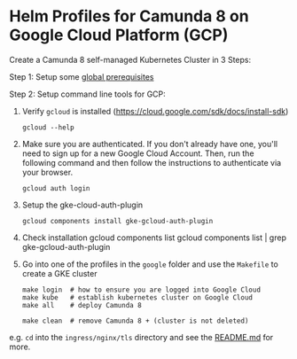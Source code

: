 # Helm Profiles for Camunda 8 on Google Cloud Platform (GCP)

Create a Camunda 8 self-managed Kubernetes Cluster in 3 Steps:

Step 1: Setup some [global prerequisites](../README.md#prerequisites)

Step 2: Setup command line tools for GCP:

1. Verify `gcloud` is installed (https://cloud.google.com/sdk/docs/install-sdk)

       gcloud --help

2. Make sure you are authenticated. If you don't already have one, you'll need to sign up for a new Google Cloud Account. Then, run the following command and then follow the instructions to authenticate via your browser.

       gcloud auth login

3. Setup the gke-cloud-auth-plugin 

       gcloud components install gke-gcloud-auth-plugin

4. Check installation
       gcloud components list
       gcloud components list | grep gke-gcloud-auth-plugin

5. Go into one of the profiles in the `google` folder and use the `Makefile` to create a GKE cluster

    ```
    make login  # how to ensure you are logged into Google Cloud
    make kube   # establish kubernetes cluster on Google Cloud
    make all    # deploy Camunda 8
    
    make clean  # remove Camunda 8 + (cluster is not deleted)
    ```

e.g. `cd` into the `ingress/nginx/tls` directory and see the [README.md](./ingress/nginx/tls/README.md) for more.
